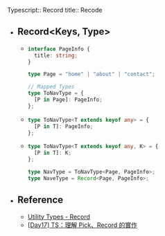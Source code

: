 Typescript:: Record
title:: Recode

- ## Record<Keys, Type>
	- ```typescript
	  interface PageInfo {
	    title: string;
	  }
	  
	  type Page = "home" | "about" | "contact";
	  
	  // Mapped Types
	  type ToNavType = {
	    [P in Page]: PageInfo;
	  };
	  ```
	- ```typescript
	  type ToNavType<T extends keyof any> = {
	    [P in T]: PageInfo;
	  };
	  ```
	- ```typescript
	  type ToNavType<T extends keyof any, K> = {
	    [P in T]: K;
	  };
	  
	  type NavType = ToNavType<Page, PageInfo>;
	  type NaveType = Record<Page, PageInfo>;
	  ```
- ## Reference
	- [Utility Types - Record](https://www.typescriptlang.org/docs/handbook/utility-types.html#recordkeys-type)
	- [[Day17] TS：理解 Pick、Record 的實作]([https://pjchender.dev/ironman-2021/ironman-2021-day17/](https://pjchender.dev/ironman-2021/ironman-2021-day17/#record))
